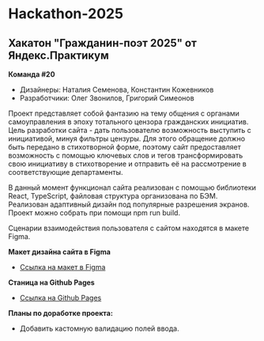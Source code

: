 # Hackathon-2025

## Хакатон "Гражданин-поэт 2025" от Яндекс.Практикум

**Команда #20**

- Дизайнеры: Наталия Семенова, Константин Кожевников
- Разработчики: Олег Звонилов, Григорий Симеонов

Проект представляет собой фантазию на тему общения с органами самоуправления в эпоху тотального цензора гражданских инициатив.
Цель разработки сайта - дать пользователю возможность выступить с инициативой, минуя фильтры цензуры. Для этого обращение должно быть передано в стихотворной форме, поэтому сайт предоставляет возможность с помощью ключевых слов и тегов трансформировать свою инициативу в стихотворение и отправить её на рассмотрение в соответствующие департаменты.

В данный момент функционал сайта реализован с помощью библиотеки React, TypeScript, файловая структура организована по БЭМ.
Реализован адаптивный дизайн под популярные разрешения экранов.
Проект можно собрать при помощи npm run build.

Сценарии взаимодействия пользователя с сайтом находятся в макете Figma.

**Макет дизайна сайта в Figma**

- [Ссылка на макет в Figma](https://www.figma.com/file/ZAAy0ZtNPMW04769fCRUCx/%D0%93%D1%80%D0%B0%D0%B6%D0%B4%D0%B0%D0%BD%D0%B8%D0%BD-%D0%BF%D0%BE%D1%8D%D1%82.-2025)

**Станица на Github Pages**

- [Ссылка на Github Pages](https://greg-one.github.io/Hackathon-2025-React/index.html)

**Планы по доработке проекта:**
- Добавить кастомную валидацию полей ввода.
